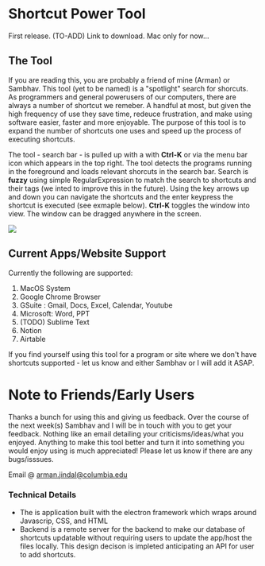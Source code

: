 # Shortcut Power Tool
First release. (TO-ADD) Link to download. Mac only for now...

## The Tool
If you are reading this, you are probably a friend of mine (Arman) or Sambhav. This tool (yet to be named) is a "spotlight" search for shorcuts. As programmers and general powerusers of our computers, there are always a number of shortcut we remeber. A handful at most, but given the high frequency of use they save time, redeuce frustration, and make using software easier, faster and more enjoyable. The purpose of this tool is to expand the number of shortcuts one uses and speed up the process of executing shortcuts.  

The tool - search bar - is pulled up with a with **Ctrl-K** or via the menu bar icon which appears in the top right. The tool detects the programs running in the foreground and loads relevant shorcuts in the search bar. Search is  __fuzzy__ using simple RegularExpression to match the search to shortcuts and their tags (we inted to improve this in the future). Using the key arrows up and down you can navigate the shortcuts and the enter keypress the shortcut is executed (see exmaple below). **Ctrl-K** toggles the window into view. The window can be dragged anywhere in the screen. 

<img src=https://imgflip.com/gif/42eku1> 

## Current Apps/Website Support
Currently the following are supported: 
1. MacOS System 
2. Google Chrome Browser 
3. GSuite : Gmail, Docs, Excel, Calendar, Youtube
4. Microsoft: Word, PPT 
5. (TODO) Sublime Text 
6. Notion
7. Airtable 

If you find yourself using this tool for a program or site where we don't have shortcuts supported - let us know and either Sambhav or I will add it ASAP. 

# Note to Friends/Early Users
Thanks a bunch for using this and giving us feedback. Over the course of the next week(s) Sambhav and I will be in touch with you to get your feedback. Nothing like an email detailing your criticisms/ideas/what you enjoyed. Anything to make this tool better and turn it into something you would enjoy using is much appreciated! Please let us know if there are any bugs/isssues.

Email @ arman.jindal@columbia.edu 

### Technical Details 
* The is application built with the electron framework which wraps around Javascrip, CSS, and HTML
* Backend is a remote server for the backend to make our database of shortcuts updatable without requiring users to update the app/host the files locally. This design decison is impleted anticipating an API for user to add shortcuts. 
